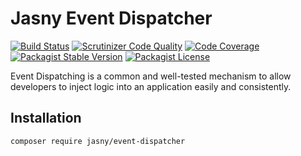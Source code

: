 Jasny Event Dispatcher
===

[![Build Status](https://travis-ci.org/jasny/event-dispatcher.svg?branch=master)](https://travis-ci.org/jasny/event-dispatcher)
[![Scrutinizer Code Quality](https://scrutinizer-ci.com/g/jasny/event-dispatcher/badges/quality-score.png?b=master)](https://scrutinizer-ci.com/g/jasny/event-dispatcher/?branch=master)
[![Code Coverage](https://scrutinizer-ci.com/g/jasny/event-dispatcher/badges/coverage.png?b=master)](https://scrutinizer-ci.com/g/jasny/event-dispatcher/?branch=master)
[![Packagist Stable Version](https://img.shields.io/packagist/v/jasny/event-dispatcher.svg)](https://packagist.org/packages/jasny/event-dispatcher)
[![Packagist License](https://img.shields.io/packagist/l/jasny/event-dispatcher.svg)](https://packagist.org/packages/jasny/event-dispatcher)

Event Dispatching is a common and well-tested mechanism to allow developers to inject logic into an application easily and consistently.

Installation
---

    composer require jasny/event-dispatcher
